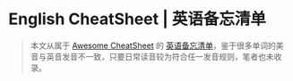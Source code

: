 # English CheatSheet | 英语备忘清单

> 本文从属于 [Awesome CheatSheet](https://github.com/wx-chevalier/Awesome-CheatSheets) 的 [英语备忘清单](https://github.com/wx-chevalier/Awesome-CheatSheets/blob/master/Zen/English-CheatSheet.md)，鉴于很多单词的美音与英音发音不一致，只要日常读音较为符合任一发音规则，笔者也未收录。
